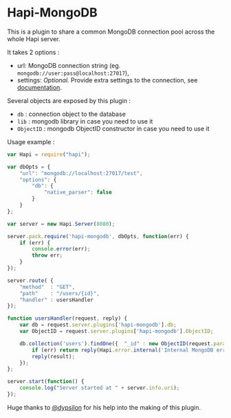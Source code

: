 # Hapi-MongoDB

This is a plugin to share a common MongoDB connection pool across the whole Hapi server.

It takes 2 options :

- url: MongoDB connection string (eg. `mongodb://user:pass@localhost:27017`),
- settings: *Optional.* Provide extra settings to the connection, see [documentation](http://mongodb.github.io/node-mongodb-native/driver-articles/mongoclient.html#mongoclient-connect-options).

Several objects are exposed by this plugin :

- `db` : connection object to the database
- `lib` : mongodb library in case you need to use it
- `ObjectID` : mongodb ObjectID constructor in case you need to use it

Usage example :
```js
var Hapi = require("hapi");

var dbOpts = {
    "url": "mongodb://localhost:27017/test",
    "options": {
        "db": {
            "native_parser": false
        }
    }
};

var server = new Hapi.Server(8080);

server.pack.require('hapi-mongodb', dbOpts, function(err) {
    if (err) {
        console.error(err);
        throw err;
    }
});

server.route( {
    "method"  : "GET",
    "path"    : "/users/{id}",
    "handler" : usersHandler
});

function usersHandler(request, reply) {
    var db = request.server.plugins['hapi-mongodb'].db;
    var ObjectID = request.server.plugins['hapi-mongodb'].ObjectID;

    db.collection('users').findOne({  "_id" : new ObjectID(request.params.id) }, function(err, result) {
        if (err) return reply(Hapi.error.internal('Internal MongoDB error', err));
        reply(result);
    });
};

server.start(function() {
    console.log("Server started at " + server.info.uri);
});
```

Huge thanks to [@dypsilon](https://github.com/dypsilon) for his help into the making of this plugin.
